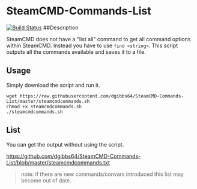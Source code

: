 # SteamCMD-Commands-List
[![Build Status](https://travis-ci.org/dgibbs64/SteamCMD-Commands-List.svg?branch=master)](https://travis-ci.org/dgibbs64/SteamCMD-Commands-List)
##Description

SteamCMD does not have a "list all" command to get all command options within SteamCMD.
Instead you have to use `find <string>`.
This script outputs all the commands available and saves it to a file.

## Usage

Simply download the script and run it.

	wget https://raw.githubusercontent.com/dgibbs64/SteamCMD-Commands-List/master/steamcmdcommands.sh
	chmod +x steamcmdcommands.sh
	./steamcmdcommands.sh

## List
You can get the output without using the script.

https://github.com/dgibbs64/SteamCMD-Commands-List/blob/master/steamcmdcommands.txt

> note: if there are new commands/convars introduced this list may
> become out of date.
